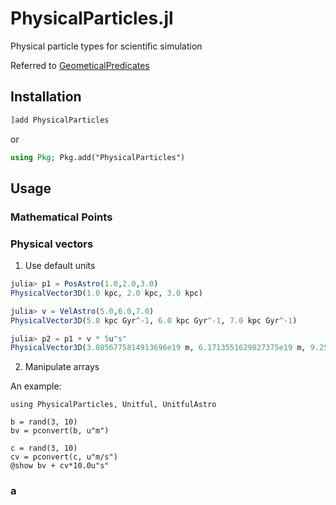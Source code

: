 # PhysicalParticles.jl

Physical particle types for scientific simulation

Referred to [GeometicalPredicates](https://github.com/JuliaGeometry/GeometricalPredicates.jl)

## Installation

```julia
]add PhysicalParticles
```

or

```julia
using Pkg; Pkg.add("PhysicalParticles")
```

## Usage

### Mathematical Points



### Physical vectors

1. Use default units

```julia
julia> p1 = PosAstro(1.0,2.0,3.0)
PhysicalVector3D(1.0 kpc, 2.0 kpc, 3.0 kpc)

julia> v = VelAstro(5.0,6.0,7.0)
PhysicalVector3D(5.0 kpc Gyr^-1, 6.0 kpc Gyr^-1, 7.0 kpc Gyr^-1)

julia> p2 = p1 + v * 5u"s"
PhysicalVector3D(3.0856775814913696e19 m, 6.1713551629827375e19 m, 9.257032744474105e19 m)
```

2. Manipulate arrays

An example:
```
using PhysicalParticles, Unitful, UnitfulAstro

b = rand(3, 10)
bv = pconvert(b, u"m")

c = rand(3, 10)
cv = pconvert(c, u"m/s")
@show bv + cv*10.0u"s"
```

### a
